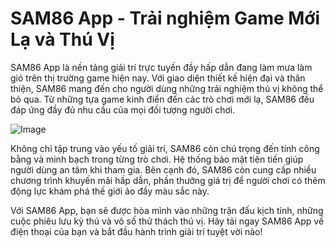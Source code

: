# SAM86 App - Trải nghiệm Game Mới Lạ và Thú Vị

SAM86 App là nền tảng giải trí trực tuyến đầy hấp dẫn đang làm mưa làm gió trên thị trường game hiện nay. Với giao diện thiết kế hiện đại và thân thiện, SAM86 mang đến cho người dùng những trải nghiệm thú vị không thể bỏ qua. Từ những tựa game kinh điển đến các trò chơi mới lạ, SAM86 đều đáp ứng đầy đủ nhu cầu của mọi đối tượng người chơi.

![Image](https://github.com/user-attachments/assets/bd51ea9f-0666-407b-a7a7-98ead6de688c)

Không chỉ tập trung vào yếu tố giải trí, SAM86 còn chú trọng đến tính công bằng và minh bạch trong từng trò chơi. Hệ thống bảo mật tiên tiến giúp người dùng an tâm khi tham gia. Bên cạnh đó, SAM86 còn cung cấp nhiều chương trình khuyến mãi hấp dẫn, phần thưởng giá trị để người chơi có thêm động lực khám phá thế giới ảo đầy màu sắc này.

Với SAM86 App, bạn sẽ được hòa mình vào những trận đấu kịch tính, những cuộc phiêu lưu kỳ thú và vô số thử thách thú vị. Hãy tải ngay SAM86 App về điện thoại của bạn và bắt đầu hành trình giải trí tuyệt vời nào!